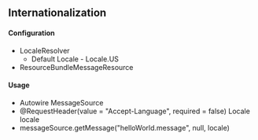 ## Internationalization

#### Configuration 
- LocaleResolver
	- Default Locale - Locale.US
- ResourceBundleMessageResource

#### Usage
- Autowire MessageSource
- @RequestHeader(value = "Accept-Language", required = false) Locale locale
- messageSource.getMessage("helloWorld.message", null, locale)
